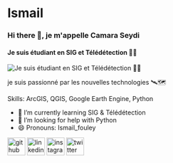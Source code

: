 # Ismail
### Hi there 👋, je m'appelle Camara Seydi
#### Je suis étudiant en SIG et Télédétection 🧑‍🎓
![Je suis étudiant en SIG et Télédétection 🧑‍🎓](https://media.licdn.com/dms/image/v2/C4D16AQH0dVyIi4N67w/profile-displaybackgroundimage-shrink_350_1400/profile-displaybackgroundimage-shrink_350_1400/0/1657733316858?e=1735171200&v=beta&t=eQTUBNMpB2CFAB7gltj-Z233Yez-Y0y4YFHE9qUTBDg)

je suis passionné par les nouvelles technologies 🛰️🗺️

Skills: ArcGIS, QGIS, Google Earth Engine, Python

- 🌱 I’m currently learning SIG & Télédétection 
- 🤔 I’m looking for help with Python 
- 😄 Pronouns: Ismail_fouley 


[<img src='https://cdn.jsdelivr.net/npm/simple-icons@3.0.1/icons/github.svg' alt='github' height='40'>](https://github.com/geo_codeur)  [<img src='https://cdn.jsdelivr.net/npm/simple-icons@3.0.1/icons/linkedin.svg' alt='linkedin' height='40'>](https://www.linkedin.com/in/www.linkedin.com/in/seydi-camara-3705a9191/)  [<img src='https://cdn.jsdelivr.net/npm/simple-icons@3.0.1/icons/instagram.svg' alt='instagram' height='40'>](https://www.instagram.com/disay21/)  [<img src='https://cdn.jsdelivr.net/npm/simple-icons@3.0.1/icons/twitter.svg' alt='twitter' height='40'>](https://twitter.com/geo_code5)  

